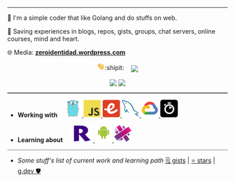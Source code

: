 <hr style="height:2px;border-width:0;color:gray;background-color:gray">

👀 I'm a simple coder that like Golang and do stuffs on web.

🔖 Saving experiences in blogs, repos, gists, groups, chat servers, online courses, mind and heart. 

🌐 Media: **[zeroidentidad.wordpress.com](https://zeroidentidad.wordpress.com)**

<p align="center">
  <img src="./img/hi.gif" width="18px">:shipit: &nbsp;&nbsp;
  <img align='center' src="https://visitor-badge.laobi.icu/badge?page_id=zeroidentidad.visitor-badge">
</p>

<p align="center">
  <img align="center" src="https://github-readme-stats.vercel.app/api?username=zeroidentidad&show_icons=true&theme=dark" width="370">
  <img align="center" src="https://github-readme-stats.vercel.app/api/top-langs/?username=zeroidentidad&layout=compact&theme=dark&langs_count=10&hide=css,scss,html,java,plpgsql,objective-c,less,typescript,ruby,starlark,vue,tsql,assembly,hack,python,makefile,perl,c,shell,batchfile,smarty,php,dockerfile,c%2B%2B" width="370"/>  
</p>

<hr style="height:3px;border-width:0;color:gray;background-color:gray">

- **Working with** &nbsp;&nbsp;
<a href="https://go.dev" target="_blank"> <img src="./img/go.svg" alt="go" height="40"/> </a>
<a href="https://developer.mozilla.org/docs/JavaScript" target="_blank"> <img src="./img/js.svg" alt="js" height="40"/> </a>
<a href="https://emberjs.com" target="_blank"> <img src="./img/ember.svg" alt="emberjs" height="40"/> </a>
<a href="https://mysql.com" target="_blank"> <img src="./img/mysql.svg" alt="mysql" height="40"/> </a>
<a href="https://cloud.google.com" target="_blank"> <img src="./img/googlecloud.svg" alt="google cloud" height="40"/> </a>
<a href="https://algolia.com" target="_blank"> <img src="./img/algolia.svg" alt="algolia" height="40"/> </a>

- **Learning about** &nbsp;&nbsp;
<a href="https://developer.roku.com" target="_blank"> <img src="./img/roku.svg" alt="roku tv" height="40"/> </a>
<a href="https://developer.android.com" target="_blank"> <img src="./img/android.svg" alt="android" height="40"/> </a>
<a href="https://docs.aurelia.io" target="_blank"> <img src="./img/aurelia.svg" alt="aureliajs" height="40"/> </a>

<hr style="height:1px;border-width:0;color:gray;background-color:gray">

- *Some stuff's list of current work and learning path* [🗒️ gists](https://gist.github.com/zeroidentidad) | [⭐️ stars](https://github.com/zeroidentidad?tab=stars) | [g.dev 🛡️](https://g.dev/zeroidentidad)
